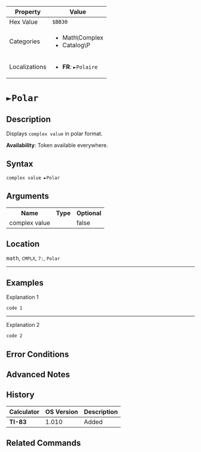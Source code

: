 | Property      | Value |
|---------------|-------|
| Hex Value     | `$BB30`|
| Categories    | <ul><li>Math\Complex</li><li>Catalog\P</li></ul> |
| Localizations | <ul><li><b>FR</b>: `►Polaire`</li></ul> |

# `►Polar`

## Description
Displays `complex value` in polar format.


<b>Availability</b>: Token available everywhere.

## Syntax
`complex value ►Polar`

## Arguments
<table>
<tr><th>Name</th><th>Type</th><th>Optional</th></tr>

<tr><td>complex value</td><td></td><td>false</td></tr>

</table>

## Location
<kbd>math</kbd>, `CMPLX`, `7:`, `Polar`
<hr>

## Examples

Explanation 1
```ti-basic
code 1
```
---
Explanation 2
```ti-basic
code 2
```

## Error Conditions


## Advanced Notes


## History
| Calculator | OS Version | Description |
|------------|------------|-------------|
| <b>TI-83</b> | 1.010 | Added

## Related Commands

    